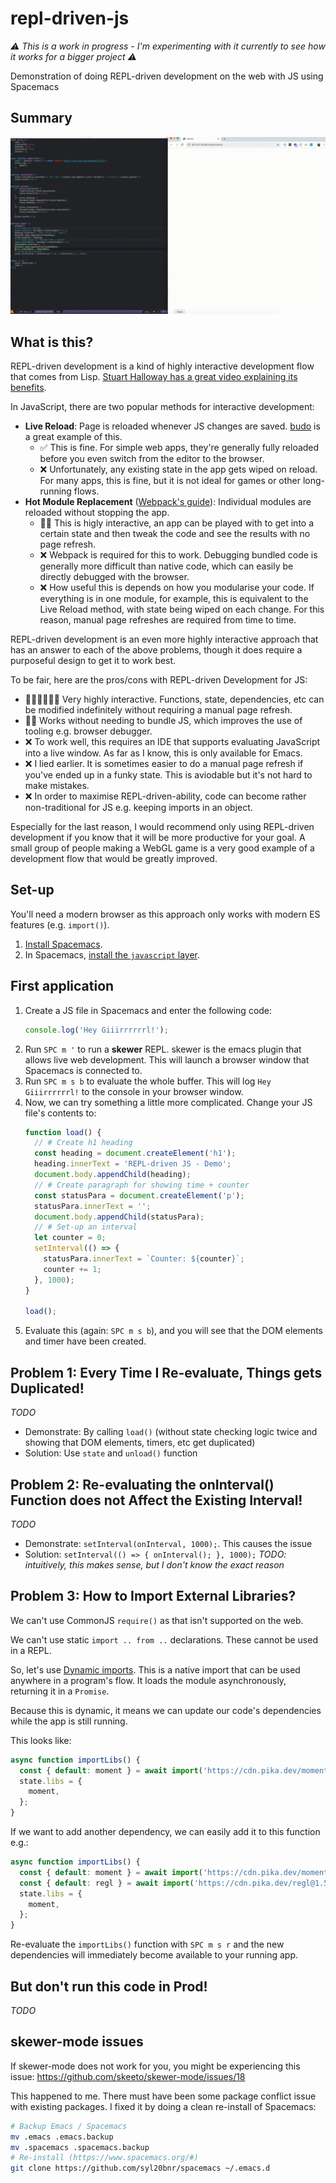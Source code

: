 # repl-driven-js

_⚠️ This is a work in progress - I'm experimenting with it currently to see how it works for a bigger project ⚠️_

Demonstration of doing REPL-driven development on the web with JS using Spacemacs

## Summary

![Demo](demo/summary.gif)

## What is this?

REPL-driven development is a kind of highly interactive development flow that comes from Lisp. [Stuart Halloway has a great video explaining its benefits](https://vimeo.com/223309989).

In JavaScript, there are two popular methods for interactive development:

- **Live Reload**: Page is reloaded whenever JS changes are saved. [budo](https://github.com/mattdesl/budo) is a great example of this.
  - ✅ This is fine. For simple web apps, they're generally fully reloaded before you even switch from the editor to the browser.
  - ❌ Unfortunately, any existing state in the app gets wiped on reload. For many apps, this is fine, but it is not ideal for games or other long-running flows.
- **Hot Module Replacement** ([Webpack's guide](https://webpack.js.org/guides/hot-module-replacement/)): Individual modules are reloaded without stopping the app.
  - 👌🏼 This is higly interactive, an app can be played with to get into a certain state and then tweak the code and see the results with no page refresh.
  - ❌ Webpack is required for this to work. Debugging bundled code is generally more difficult than native code, which can easily be directly debugged with the browser.
  - ❌ How useful this is depends on how you modularise your code. If everything is in one module, for example, this is equivalent to the Live Reload method, with state being wiped on each change. For this reason, manual page refreshes are required from time to time.

REPL-driven development is an even more highly interactive approach that has an answer to each of the above problems, though it does require a purposeful design to get it to work best.

To be fair, here are the pros/cons with REPL-driven Development for JS:

- 👌🏼👌🏼👌🏼 Very highly interactive. Functions, state, dependencies, etc can be modified indefinitely without requiring a manual page refresh.
- 👌🏼 Works without needing to bundle JS, which improves the use of tooling e.g. browser debugger.
- ❌ To work well, this requires an IDE that supports evaluating JavaScript into a live window. As far as I know, this is only available for Emacs.
- ❌ I lied earlier. It is sometimes easier to do a manual page refresh if you've ended up in a funky state. This is aviodable but it's not hard to make mistakes.
- ❌ In order to maximise REPL-driven-ability, code can become rather non-traditional for JS e.g. keeping imports in an object.

Especially for the last reason, I would recommend only using REPL-driven development if you know that it will be more productive for your goal. A small group of people making a WebGL game is a very good example of a development flow that would be greatly improved.

## Set-up

You'll need a modern browser as this approach only works with modern ES features (e.g. `import()`).

1. [Install Spacemacs](https://www.spacemacs.org/).
2. In Spacemacs, [install the `javascript` layer](https://github.com/syl20bnr/spacemacs/blob/master/doc/BEGINNERS_TUTORIAL.org#adding-language-support-and-other-features-using-layers).

## First application

1. Create a JS file in Spacemacs and enter the following code:
    ```js
    console.log('Hey Giiirrrrrrl!');
    ```
2. Run `SPC m '` to run a **skewer** REPL. skewer is the emacs plugin that allows live web development. This will launch a browser window that Spacemacs is connected to.
3. Run `SPC m s b` to evaluate the whole buffer. This will log `Hey Giiirrrrrrl!` to the console in your browser window.
4. Now, we can try something a little more complicated. Change your JS file's contents to:
    ```js
    function load() {
      // # Create h1 heading
      const heading = document.createElement('h1');
      heading.innerText = 'REPL-driven JS - Demo';
      document.body.appendChild(heading);
      // # Create paragraph for showing time + counter
      const statusPara = document.createElement('p');
      statusPara.innerText = '';
      document.body.appendChild(statusPara);
      // # Set-up an interval
      let counter = 0;
      setInterval(() => {
        statusPara.innerText = `Counter: ${counter}`;
        counter += 1;
      }, 1000);
    }

    load();
    ```
5. Evaluate this (again: `SPC m s b`), and you will see that the DOM elements and timer have been created.

## Problem 1: Every Time I Re-evaluate, Things gets Duplicated!

_TODO_

- Demonstrate: By calling `load()` (without state checking logic twice and showing that DOM elements, timers, etc get duplicated)
- Solution: Use `state` and `unload()` function

## Problem 2: Re-evaluating the onInterval() Function does not Affect the Existing Interval!

_TODO_

- Demonstrate: `setInterval(onInterval, 1000);`. This causes the issue
- Solution: `setInterval(() => { onInterval(); }, 1000);` _TODO: intuitively, this makes sense, but I don't know the exact reason_

## Problem 3: How to Import External Libraries?

We can't use CommonJS `require()` as that isn't supported on the web.

We can't use static `import .. from ..` declarations. These cannot be used in a REPL.

So, let's use [Dynamic imports](https://developer.mozilla.org/en-US/docs/Web/JavaScript/Reference/Statements/import#Dynamic_Imports). This is a native import that can be used anywhere in a program's flow. It loads the module asynchronously, returning it in a `Promise`.

Because this is dynamic, it means we can update our code's dependencies while the app is still running.

This looks like:

```js
async function importLibs() {
  const { default: moment } = await import('https://cdn.pika.dev/moment@2.26.0');
  state.libs = {
    moment,
  };
}
```

If we want to add another dependency, we can easily add it to this function e.g.:

```js
async function importLibs() {
  const { default: moment } = await import('https://cdn.pika.dev/moment@2.26.0');
  const { default: regl } = await import('https://cdn.pika.dev/regl@1.5.0'); // <-- new line
  state.libs = {
    moment,
  };
}
```

Re-evaluate the `importLibs()` function with `SPC m s r` and the new dependencies will immediately become available to your running app.

## But don't run this code in Prod!

_TODO_

## skewer-mode issues

If skewer-mode does not work for you, you might be experiencing this issue: https://github.com/skeeto/skewer-mode/issues/18

This happened to me. There must have been some package conflict issue with existing packages. I fixed it by doing a clean re-install of Spacemacs:

```sh
# Backup Emacs / Spacemacs
mv .emacs .emacs.backup
mv .spacemacs .spacemacs.backup
# Re-install (https://www.spacemacs.org/#)
git clone https://github.com/syl20bnr/spacemacs ~/.emacs.d
```

